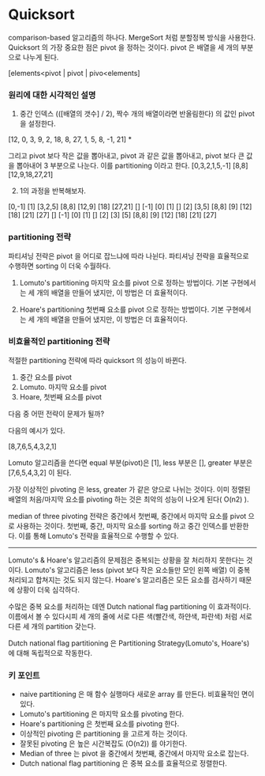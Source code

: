 # Quicksort

comparison-based 알고리즘의 하나다. MergeSort 처럼 분할정복 방식을 사용한다. Quicksort 의 가장 중요한 점은 pivot 을 정하는 것이다. pivot 은 배열을 세 개의 부분으로 나누게 된다.

[elements<pivot | pivot | pivo<elements] 

### 원리에 대한 시각적인 설명

1. 중간 인덱스 (([배열의 갯수] / 2), 짝수 개의 배열이라면 반올림한다) 의 값인 pivot 을 설정한다.

[12, 0, 3, 9, 2, 18, 8, 27, 1, 5, 8, -1, 21]
                     *

그리고 pivot 보다 작은 값을 뽑아내고, pivot 과 같은 값을 뽑아내고, pivot 보다 큰 값을 뽑아내어 3 부분으로 나눈다. 이를 partitioning 이라고 한다.
[0,3,2,1,5,-1] [8,8] [12,9,18,27,21]

2. 1의 과정을 반복해보자.

[0,-1] [1] [3,2,5] [8,8] [12,9] [18] [27,21]
[] [-1] [0] [1] [] [2] [3,5] [8,8] [9] [12] [18] [21] [27]
[] [-1] [0] [1] [] [2] [3] [5] [8,8] [9] [12] [18] [21] [27]

### partitioning 전략

파티셔닝 전략은 pivot 을 어디로 잡느냐에 따라 나뉜다. 파티셔닝 전략을 효율적으로 수행하면 sorting 이 더욱 수월하다.

1. Lomuto's partitioning
    마지막 요소를 pivot 으로 정하는 방법이다.
    기본 구현에서는 세 개의 배열을 만들어 냈지만, 이 방법은 더 효율적이다.

1. Hoare's partitioning
    첫번째 요소를 pivot 으로 정하는 방법이다.
    기본 구현에서는 세 개의 배열을 만들어 냈지만, 이 방법은 더 효율적이다.
    
### 비효율적인 partitioning 전략

적절한 partitioning 전략에 따라 quicksort 의 성능이 바뀐다.

1. 중간 요소를 pivot
2. Lomuto. 마지막 요소를 pivot
3. Hoare, 첫번째 요소를 pivot

다음 중 어떤 전략이 문제가 될까?

다음의 예시가 있다.

[8,7,6,5,4,3,2,1]

Lomuto 알고리즘을 쓴다면 equal 부분(pivot)은 [1], less 부분은 [], greater 부분은 [7,6,5,4,3,2] 이 된다.

가장 이상적인 pivoting 은 less, greater 가 같은 양으로 나뉘는 것이다. 이미 정렬된 배열의 처음/마지막 요소를 pivoting 하는 것은 최악의 성능이 나오게 된다( O(n2) ).

median of three pivoting 전략은 중간에서 첫번째, 중간에서 마지막 요소를 pivot 으로 사용하는 것이다. 첫번째, 중간, 마지막 요소를 sorting 하고 중간 인덱스를 반환한다. 이를 통해 Lomuto's 전략을 효율적으로 수행할 수 있다.

---

Lomuto's & Hoare's 알고리즘의 문제점은 중복되는 상황을 잘 처리하지 못한다는 것이다. Lomuto's 알고리즘은 less (pivot 보다 작은 요소들만 모인 왼쪽 배열) 이 중복 처리되고 합쳐지는 것도 되지 않는다. Hoare's 알고리즘은 모든 요소를 검사하기 때문에 상황이 더욱 심각하다.

수많은 중복 요소를 처리하는 데엔 Dutch national flag partitioning 이 효과적이다. 이름에서 볼 수 있다시피 세 개의 줄에 서로 다른 색(빨간색, 하얀색, 파란색) 처럼 서로 다른 세 개의 partition 갖는다.

Dutch national flag partitioning 은 Partitioning Strategy(Lomuto's, Hoare's) 에 대해 독립적으로 작동한다.

### 키 포인트

* naive partitioning 은 매 함수 실행마다 새로운 array 를 만든다. 비효율적인 면이 있다.
* Lomuto's partitioning 은 마지막 요소를 pivoting 한다.
* Hoare's partitioning 은 첫번째 요소를 pivoting 한다.
* 이상적인 pivoting 은 partitioning 을 고르게 하는 것이다.
* 잘못된 pivoting 은 높은 시간복잡도 (O(n2)) 를 야기한다.
* Median of three 는 pivot 을 중간에서 첫번째, 중간에서 마지막 요소로 잡는다.
* Dutch national flag partitioning 은 중복 요소를 효율적으로 정렬한다.

